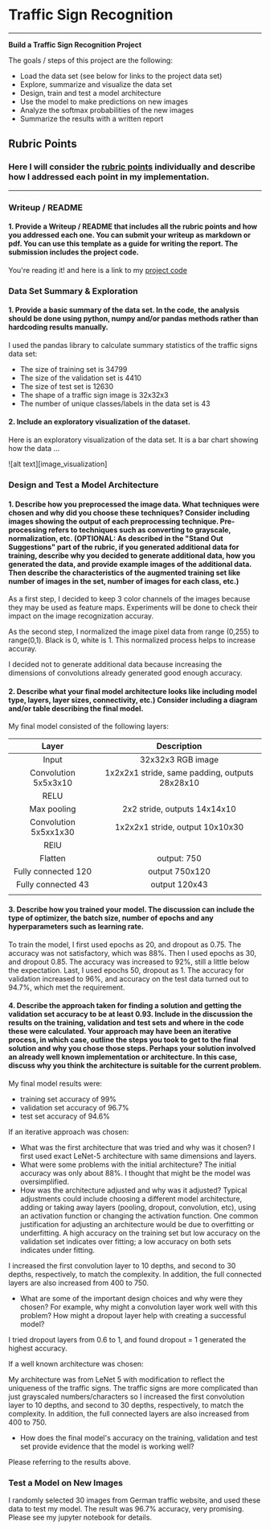 # **Traffic Sign Recognition** 

---

**Build a Traffic Sign Recognition Project**

The goals / steps of this project are the following:
* Load the data set (see below for links to the project data set)
* Explore, summarize and visualize the data set
* Design, train and test a model architecture
* Use the model to make predictions on new images
* Analyze the softmax probabilities of the new images
* Summarize the results with a written report


[//]: # (Image References)

[image1]: ./examples/visualization.jpg "Visualization"
[image2]: ./examples/grayscale.jpg "Grayscaling"
[image3]: ./examples/random_noise.jpg "Random Noise"
[image4]: ./examples/placeholder.png "Traffic Sign 1"
[image5]: ./examples/placeholder.png "Traffic Sign 2"
[image6]: ./examples/placeholder.png "Traffic Sign 3"
[image7]: ./examples/placeholder.png "Traffic Sign 4"
[image8]: ./examples/placeholder.png "Traffic Sign 5"

## Rubric Points
### Here I will consider the [rubric points](https://review.udacity.com/#!/rubrics/481/view) individually and describe how I addressed each point in my implementation.  

---
### Writeup / README

#### 1. Provide a Writeup / README that includes all the rubric points and how you addressed each one. You can submit your writeup as markdown or pdf. You can use this template as a guide for writing the report. The submission includes the project code.

You're reading it! and here is a link to my [project code](https://github.com/udacity/CarND-Traffic-Sign-Classifier-Project/blob/master/Traffic_Sign_Classifier.ipynb)

### Data Set Summary & Exploration

#### 1. Provide a basic summary of the data set. In the code, the analysis should be done using python, numpy and/or pandas methods rather than hardcoding results manually.

I used the pandas library to calculate summary statistics of the traffic
signs data set:

* The size of training set is 34799
* The size of the validation set is 4410
* The size of test set is 12630
* The shape of a traffic sign image is 32x32x3
* The number of unique classes/labels in the data set is 43

#### 2. Include an exploratory visualization of the dataset.

Here is an exploratory visualization of the data set. It is a bar chart showing how the data ...

![alt text][image_visualization]

### Design and Test a Model Architecture

#### 1. Describe how you preprocessed the image data. What techniques were chosen and why did you choose these techniques? Consider including images showing the output of each preprocessing technique. Pre-processing refers to techniques such as converting to grayscale, normalization, etc. (OPTIONAL: As described in the "Stand Out Suggestions" part of the rubric, if you generated additional data for training, describe why you decided to generate additional data, how you generated the data, and provide example images of the additional data. Then describe the characteristics of the augmented training set like number of images in the set, number of images for each class, etc.)

As a first step, I decided to keep 3 color channels of the images because they may be used as feature maps. Experiments will be done to check their impact on the image recognization accuray. 

As the second step, I normalized the image pixel data from range (0,255) to range(0,1). Black is 0, white is 1. This normalized process helps to increase accuray.  

I decided not to generate additional data because increasing the dimensions of convolutions already generated good enough accuracy. 


#### 2. Describe what your final model architecture looks like including model type, layers, layer sizes, connectivity, etc.) Consider including a diagram and/or table describing the final model.

My final model consisted of the following layers:

| Layer         		|     Description	        					| 
|:---------------------:|:---------------------------------------------:| 
| Input         		| 32x32x3 RGB image   							| 
| Convolution 5x5x3x10  | 1x2x2x1 stride, same padding, outputs 28x28x10 |
| RELU					|												|
| Max pooling	      	| 2x2 stride,  outputs 14x14x10 				|
| Convolution 5x5xx1x30	| 1x2x2x1 stride, output 10x10x30    			|
| RElU                  |                                               |
| Flatten        		| output: 750  									|
| Fully connected 120	| output 750x120   							|
| Fully connected 43	| output 120x43									|
|						|												|
 


#### 3. Describe how you trained your model. The discussion can include the type of optimizer, the batch size, number of epochs and any hyperparameters such as learning rate.

To train the model, I first used epochs as 20, and dropout as 0.75. The accuracy was not satisfactory, which was 88%. Then I used epochs as 30, and dropout 0.85. The accuracy was increased to 92%, still a little below the expectation. Last, I used epochs 50, dropout as 1. The accuracy for validation increased to 96%, and accuracy on the test data turned out to 94.7%, which met the requirement. 

#### 4. Describe the approach taken for finding a solution and getting the validation set accuracy to be at least 0.93. Include in the discussion the results on the training, validation and test sets and where in the code these were calculated. Your approach may have been an iterative process, in which case, outline the steps you took to get to the final solution and why you chose those steps. Perhaps your solution involved an already well known implementation or architecture. In this case, discuss why you think the architecture is suitable for the current problem.

My final model results were:
* training set accuracy of 99%
* validation set accuracy of 96.7% 
* test set accuracy of 94.6%

If an iterative approach was chosen:
* What was the first architecture that was tried and why was it chosen?
I first used exact LeNet-5 architecture with same dimensions and layers. 
* What were some problems with the initial architecture?
The initial accuracy was only about 88%. I thought that might be the model was oversimplified.  
* How was the architecture adjusted and why was it adjusted? Typical adjustments could include choosing a different model architecture, adding or taking away layers (pooling, dropout, convolution, etc), using an activation function or changing the activation function. One common justification for adjusting an architecture would be due to overfitting or underfitting. A high accuracy on the training set but low accuracy on the validation set indicates over fitting; a low accuracy on both sets indicates under fitting.

I increased the first convolution layer to 10 depths, and second to 30 depths, respectively, to match the complexity. In addition, the full connected layers are also increased from 400 to 750. 

* What are some of the important design choices and why were they chosen? For example, why might a convolution layer work well with this problem? How might a dropout layer help with creating a successful model?

I tried dropout layers from 0.6 to 1, and found dropout = 1 generated the highest accuracy. 

If a well known architecture was chosen:

My architecture was from LeNet 5 with modification to reflect the uniqueness of the traffic signs. The traffic signs are more complicated than just grayscaled numbers/characters so I increased the first convolution layer to 10 depths, and second to 30 depths, respectively, to match the complexity. In addition, the full connected layers are also increased from 400 to 750. 

* How does the final model's accuracy on the training, validation and test set provide evidence that the model is working well?

Please referring to the results above. 
 

### Test a Model on New Images

I randomly selected 30 images from German traffic website, and used these data to test my model. The result was 96.7% accuracy, very promising. Please see my jupyter notebook for details. 